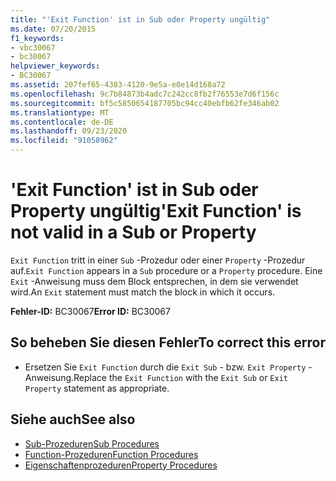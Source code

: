 ```yaml
---
title: "'Exit Function' ist in Sub oder Property ungültig"
ms.date: 07/20/2015
f1_keywords:
- vbc30067
- bc30067
helpviewer_keywords:
- BC30067
ms.assetid: 207fef65-4383-4120-9e5a-e0e14d168a72
ms.openlocfilehash: 9c7b84873b4adc7c242cc8fb2f76553e7d6f156c
ms.sourcegitcommit: bf5c5850654187705bc94cc40ebfb62fe346ab02
ms.translationtype: MT
ms.contentlocale: de-DE
ms.lasthandoff: 09/23/2020
ms.locfileid: "91058962"
---
```

# <a name="exit-function-is-not-valid-in-a-sub-or-property"></a><span data-ttu-id="c9f4b-102">'Exit Function' ist in Sub oder Property ungültig</span><span class="sxs-lookup"><span data-stu-id="c9f4b-102">'Exit Function' is not valid in a Sub or Property</span></span>

<span data-ttu-id="c9f4b-103">`Exit Function` tritt in einer `Sub` -Prozedur oder einer `Property` -Prozedur auf.</span><span class="sxs-lookup"><span data-stu-id="c9f4b-103">`Exit Function` appears in a `Sub` procedure or a `Property` procedure.</span></span> <span data-ttu-id="c9f4b-104">Eine `Exit` -Anweisung muss dem Block entsprechen, in dem sie verwendet wird.</span><span class="sxs-lookup"><span data-stu-id="c9f4b-104">An `Exit` statement must match the block in which it occurs.</span></span>  
  
 <span data-ttu-id="c9f4b-105">**Fehler-ID:** BC30067</span><span class="sxs-lookup"><span data-stu-id="c9f4b-105">**Error ID:** BC30067</span></span>  
  
## <a name="to-correct-this-error"></a><span data-ttu-id="c9f4b-106">So beheben Sie diesen Fehler</span><span class="sxs-lookup"><span data-stu-id="c9f4b-106">To correct this error</span></span>  
  
- <span data-ttu-id="c9f4b-107">Ersetzen Sie `Exit Function` durch die `Exit Sub` - bzw. `Exit Property` -Anweisung.</span><span class="sxs-lookup"><span data-stu-id="c9f4b-107">Replace the `Exit Function` with the `Exit Sub` or `Exit Property` statement as appropriate.</span></span>  
  
## <a name="see-also"></a><span data-ttu-id="c9f4b-108">Siehe auch</span><span class="sxs-lookup"><span data-stu-id="c9f4b-108">See also</span></span>

- [<span data-ttu-id="c9f4b-109">Sub-Prozeduren</span><span class="sxs-lookup"><span data-stu-id="c9f4b-109">Sub Procedures</span></span>](../programming-guide/language-features/procedures/sub-procedures.md)
- [<span data-ttu-id="c9f4b-110">Function-Prozeduren</span><span class="sxs-lookup"><span data-stu-id="c9f4b-110">Function Procedures</span></span>](../programming-guide/language-features/procedures/function-procedures.md)
- [<span data-ttu-id="c9f4b-111">Eigenschaftenprozeduren</span><span class="sxs-lookup"><span data-stu-id="c9f4b-111">Property Procedures</span></span>](../programming-guide/language-features/procedures/property-procedures.md)
